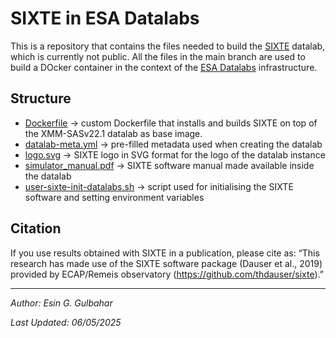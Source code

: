 # SIXTE in ESA Datalabs

This is a repository that contains the files needed to build the [SIXTE](https://www.sternwarte.uni-erlangen.de/sixte/) datalab, which is currently not public. All the files in the main branch are used to build a DOcker container in the context of the [ESA Datalabs](https://datalabs.esa.int/) infrastructure.

## Structure
* [Dockerfile](Dockerfile) -> custom Dockerfile that installs and builds SIXTE on top of the XMM-SASv22.1 datalab as base image.
* [datalab-meta.yml](datalab-meta.yml) -> pre-filled metadata used when creating the datalab
* [logo.svg](logo.svg) -> SIXTE logo in SVG format for the logo of the datalab instance
* [simulator_manual.pdf](simulator_manual.pdf) -> SIXTE software manual made available inside the datalab
* [user-sixte-init-datalabs.sh](user-sixte-init-datalabs.sh) -> script used for initialising the SIXTE software and setting environment variables

## Citation
If you use results obtained with SIXTE in a publication, please cite as: “This research has made use of the SIXTE software package (Dauser et al., 2019) provided by ECAP/Remeis observatory (https://github.com/thdauser/sixte).”

***
*Author: Esin G. Gulbahar*

*Last Updated: 06/05/2025*